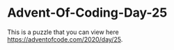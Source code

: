 # Advent-Of-Coding-Day-25

This is a puzzle that you can view here https://adventofcode.com/2020/day/25.
